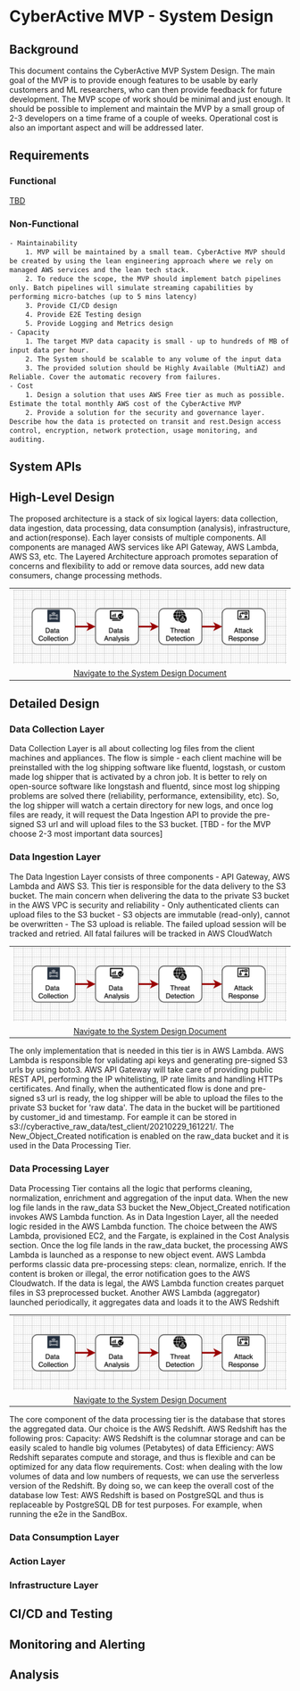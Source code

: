 # CyberActive MVP - System Design

## Background
This document contains the CyberActive MVP System Design. The main goal of the MVP is to provide enough features to be usable by early customers and ML researchers, who can then provide feedback for future development. The MVP scope of work should be minimal and just enough. It should be possible to implement and maintain the MVP by a small group of 2-3 developers on a time frame of a couple of weeks. Operational cost is also an important aspect and will be addressed later.

## Requirements

### Functional
[TBD]()

### Non-Functional
    - Maintainability
        1. MVP will be maintained by a small team. CyberActive MVP should be created by using the lean engineering approach where we rely on managed AWS services and the lean tech stack.  
        2. To reduce the scope, the MVP should implement batch pipelines only. Batch pipelines will simulate streaming capabilities by performing micro-batches (up to 5 mins latency)
        3. Provide CI/CD design
        4. Provide E2E Testing design 
        5. Provide Logging and Metrics design 
    - Capacity
        1. The target MVP data capacity is small - up to hundreds of MB of input data per hour.
        2. The System should be scalable to any volume of the input data
        3. The provided solution should be Highly Available (MultiAZ) and Reliable. Cover the automatic recovery from failures. 
    - Cost
        1. Design a solution that uses AWS Free tier as much as possible. Estimate the total monthly AWS cost of the CyberActive MVP
        2. Provide a solution for the security and governance layer. Describe how the data is protected on transit and rest.Design access control, encryption, network protection, usage monitoring, and auditing. 

## System APIs

## High-Level Design
The proposed architecture is a stack of six logical layers: data collection, data ingestion, data processing, data consumption (analysis), infrastructure, and action(response). Each layer consists of multiple components. All components are managed AWS services like API Gateway, AWS Lambda, AWS S3, etc. 
The Layered Architecture approach promotes separation of concerns and flexibility to add or remove data sources, add new data consumers, change processing methods.
<table width="256px">
  <tr>
    <td><img src="./docs/imgs/img-1-overview.png" /></td>
  </tr>
  <tr>
    <td align="center"><a href="./docs/system-design.md">Navigate to the System Design Document</a></td>
  </tr>
</table>


## Detailed Design

### Data Collection Layer
Data Collection Layer is all about collecting log files from the client machines and appliances. The flow is simple - each client machine will be preinstalled with the log shipping software like fluentd, logstash, or custom made log shipper that is activated by a chron job. It is better to rely on open-source software like longstash and fluentd, since most log shipping problems are solved there (reliability, performance, extensibility, etc). So, the log shipper will watch a certain directory for new logs, and once log files are ready, it will request the Data Ingestion API to provide the pre-signed S3 url and will upload files to the S3 bucket. [TBD - for the MVP choose 2-3 most important data sources]

### Data Ingestion Layer
The Data Ingestion Layer consists of three components - API Gateway, AWS Lambda and AWS S3. This tier is responsible for the data delivery to the S3 bucket. The main concern when delivering the data to the private S3 bucket in the AWS VPC is security and reliability
    - Only authenticated clients can upload files to the S3 bucket
    - S3 objects are immutable (read-only), cannot be overwritten
    - The S3 upload is reliable. The failed upload session will be tracked and retried. All fatal failures will be tracked in AWS CloudWatch
<table width="256px">
  <tr>
    <td><img src="./docs/imgs/img-1-overview.png" /></td>
  </tr>
  <tr>
    <td align="center"><a href="./docs/system-design.md">Navigate to the System Design Document</a></td>
  </tr>
</table>
The only implementation that is needed in this tier is in AWS Lambda. AWS Lambda is responsible for validating api keys and generating pre-signed S3 urls by using boto3. AWS API Gateway will take care of providing public REST API, performing the IP whitelisting, IP rate limits and handling HTTPs certificates. And finally, when the authenticated flow is done and pre-signed s3 url is ready, the log shipper will be able to upload the files to the private S3 bucket for 'raw data'. The data in the bucket will be partitioned by customer_id and timestamp. For eample it can be stored in s3://cyberactive_raw_data/test_client/20210229_161221/. 
The New_Object_Created notification is enabled on the raw_data bucket and it is used in the Data Processing Tier.


### Data Processing Layer
Data Processing Tier contains all the logic that performs cleaning, normalization, enrichment and aggregation of the input data. When the new log file lands in the raw_data S3 bucket the New_Object_Created notification invokes AWS Lambda function. As in Data Ingestion Layer, all the needed logic resided in the AWS Lambda function. The choice between the AWS Lambda, provisioned EC2, and the Fargate, is explained in the Cost Analysis section.
Once the log  file lands in the raw_data bucket, the processing AWS Lambda is launched as a response to new object event. AWS Lambda performs classic data pre-processing steps: clean, normalize, enrich. If the content is broken or illegal, the error notification goes to the AWS Cloudwatch. 
If the data is legal, the AWS Lambda function creates parquet files in S3 preprocessed bucket. Another AWS Lambda (aggregator) launched periodically, it aggregates data and loads it to the AWS Redshift
<table width="256px">
  <tr>
    <td><img src="./docs/imgs/img-1-overview.png" /></td>
  </tr>
  <tr>
    <td align="center"><a href="./docs/system-design.md">Navigate to the System Design Document</a></td>
  </tr>
</table>
The core component of the data processing tier is the database that stores the aggregated data. Our choice is the AWS Redshift. AWS Redshift has the following pros:
Capacity: AWS Redshift is the columnar storage and can be easily scaled to handle big volumes (Petabytes) of data
Efficiency: AWS Redshift separates compute and storage, and thus is flexible and can be optimized for any data flow requirements.
Cost: when dealing with the low volumes of data and low numbers of requests, we can use the serverless version of the Redshift. By doing so, we can keep the overall cost of the database low
Test: AWS Redshift is based on PostgreSQL and thus is replaceable by PostgreSQL DB for test purposes. For example, when running the e2e in the SandBox.

### Data Consumption Layer

### Action Layer

### Infrastructure Layer

## CI/CD and Testing

## Monitoring and Alerting

## Analysis

